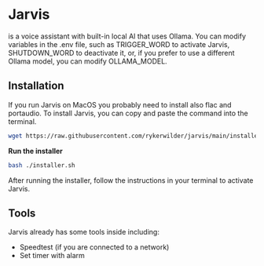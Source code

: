 # Jarvis
is a voice assistant with built-in local AI that uses Ollama. You can modify variables in the .env file, such as TRIGGER_WORD to activate Jarvis, SHUTDOWN_WORD to deactivate it, or, if you prefer to use a different Ollama model, you can modify OLLAMA_MODEL.

## Installation
If you run Jarvis on MacOS you probably need to install also flac and portaudio.
To install Jarvis, you can copy and paste the command into the terminal.

```bash
wget https://raw.githubusercontent.com/rykerwilder/jarvis/main/installer.sh
```

**Run the installer**

```bash
bash ./installer.sh
```

After running the installer, follow the instructions in your terminal to activate Jarvis.

## Tools

Jarvis already has some tools inside including:

- Speedtest (if you are connected to a network)
- Set timer with alarm